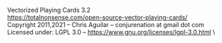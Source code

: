 Vectorized Playing Cards 3.2 \
https://totalnonsense.com/open-source-vector-playing-cards/ \
Copyright 2011,2021 – Chris Aguilar – conjurenation at gmail dot com \
Licensed under: LGPL 3.0 – https://www.gnu.org/licenses/lgpl-3.0.html \